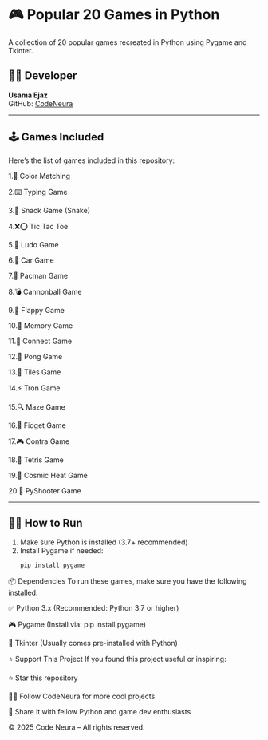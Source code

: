 # 🎮 Popular 20 Games in Python

A collection of 20 popular games recreated in Python using Pygame and Tkinter.



## 👨‍💻 Developer

**Usama Ejaz**  
GitHub: [CodeNeura](https://github.com/CodeNeura)

---



## 🕹️ Games Included

Here’s the list of games included in this repository:

1.🎨 Color Matching

2.⌨️ Typing Game

3.🐍 Snack Game (Snake)

4.❌⭕ Tic Tac Toe

5.🎲 Ludo Game

6.🚗 Car Game

7.👻 Pacman Game

8.💣 Cannonball Game

9.🐤 Flappy Game

10.🧠 Memory Game

11.🔗 Connect Game

12.🏓 Pong Game

13.🧱 Tiles Game

14.⚡ Tron Game

15.🔍 Maze Game

16.🔄 Fidget Game

17.🎮 Contra Game

18.🧩 Tetris Game

19.🌌 Cosmic Heat Game

20.🔫 PyShooter Game



---

## 🧑‍💻 How to Run

1. Make sure Python is installed (3.7+ recommended)
2. Install Pygame if needed:
   ```bash
   pip install pygame

📦 Dependencies
To run these games, make sure you have the following installed:

✅ Python 3.x (Recommended: Python 3.7 or higher)

🎮 Pygame (Install via: pip install pygame)

🧰 Tkinter (Usually comes pre-installed with Python)

⭐ Support This Project
If you found this project useful or inspiring:

⭐ Star this repository

🧑‍💻 Follow CodeNeura for more cool projects

🔗 Share it with fellow Python and game dev enthusiasts

© 2025 Code Neura – All rights reserved.
